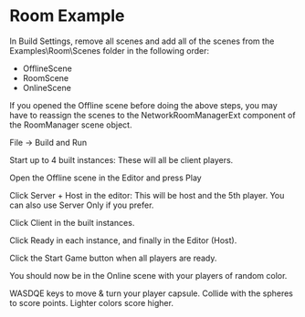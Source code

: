 # Room Example

In Build Settings, remove all scenes and add all of the scenes from the Examples\Room\Scenes folder in the following order:
-	OfflineScene
-	RoomScene
-	OnlineScene

If you opened the Offline scene before doing the above steps, you may have to reassign the scenes to the NetworkRoomManagerExt component of the RoomManager scene object.

File -> Build and Run

Start up to 4 built instances:  These will all be client players.

Open the Offline scene in the Editor and press Play

Click Server + Host in the editor: This will be host and the 5th player.  You can also use Server Only if you prefer.

Click Client in the built instances.

Click Ready in each instance, and finally in the Editor (Host).

Click the Start Game button when all players are ready.

You should now be in the Online scene with your players of random color.

WASDQE keys to move & turn your player capsule.
Collide with the spheres to score points.
Lighter colors score higher.
